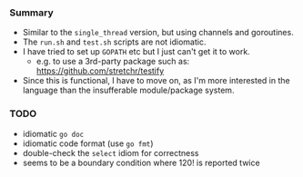 
### Summary

* Similar to the `single_thread` version, but using channels and goroutines.
* The `run.sh` and `test.sh` scripts are not idiomatic.
* I have tried to set up `GOPATH` etc but I just can't get it to work.
    - e.g. to use a 3rd-party package such as: https://github.com/stretchr/testify
* Since this is functional, I have to move on, as I'm more interested in
  the language than the insufferable module/package system.

### TODO

* idiomatic `go doc`
* idiomatic code format (use `go fmt`)
* double-check the `select` idiom for correctness
* seems to be a boundary condition where 120! is reported twice

